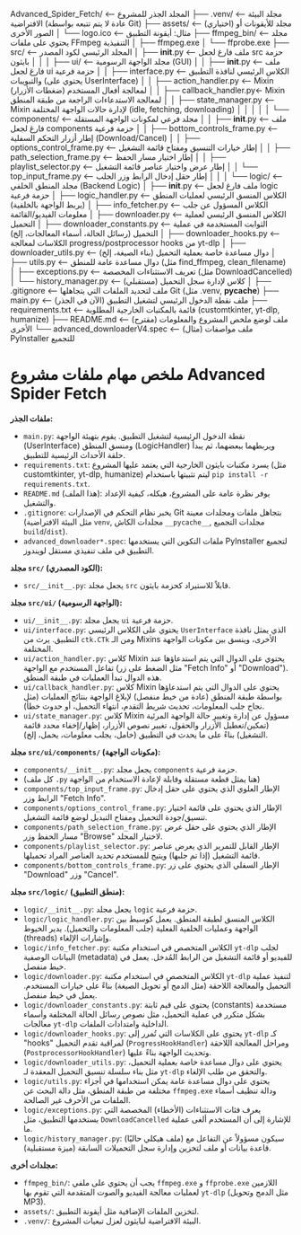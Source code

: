 Advanced_Spider_Fetch/          <-- المجلد الجذر للمشروع
├── .venv/                    <-- مجلد البيئة الافتراضية (عادة لا يتم تتبعه بواسطة Git)
├── assets/                   <-- (اختياري) مجلد للأيقونات أو الصور الأخرى
│   └── logo.ico              <-- مثال: أيقونة التطبيق
├── ffmpeg_bin/               <-- مجلد يحتوي على ملفات FFmpeg التنفيذية
│   ├── ffmpeg.exe
│   └── ffprobe.exe
├── src/                      <-- المجلد الرئيسي لكود المصدر
│   ├── __init__.py           <-- ملف فارغ لجعل src حزمة بايثون
│   │
│   ├── ui/                   <-- مجلد الواجهة الرسومية (GUI)
│   │   ├── __init__.py       <-- ملف فارغ لجعل ui حزمة فرعية
│   │   ├── interface.py      <-- الكلاس الرئيسي لنافذة التطبيق والتبويبات (يحتوي على UserInterface)
│   │   ├── action_handler.py <-- Mixin لمعالجة أفعال المستخدم (ضغطات الأزرار)
│   │   ├── callback_handler.py<- Mixin لمعالجة الاستدعاءات الراجعة من طبقة المنطق
│   │   ├── state_manager.py  <-- Mixin لإدارة حالات الواجهة المختلفة (idle, fetching, downloading)
│   │   │
│   │   └── components/       <-- مجلد فرعي لمكونات الواجهة المستقلة
│   │       ├── __init__.py   <-- ملف فارغ لجعل components حزمة فرعية
│   │       ├── bottom_controls_frame.py <-- إطار أزرار التحكم السفلية (Download/Cancel)
│   │       ├── options_control_frame.py <-- إطار خيارات التنسيق ومفتاح قائمة التشغيل
│   │       ├── path_selection_frame.py  <-- إطار اختيار مسار الحفظ
│   │       ├── playlist_selector.py     <-- إطار عرض واختيار عناصر قائمة التشغيل
│   │       └── top_input_frame.py       <-- إطار حقل إدخال الرابط وزر الجلب
│   │
│   └── logic/                <-- مجلد المنطق الخلفي (Backend Logic)
│       ├── __init__.py       <-- ملف فارغ لجعل logic حزمة فرعية
│       ├── logic_handler.py  <-- الكلاس المنسق الرئيسي لعمليات المنطق (يربط الواجهة بالخلفية)
│       ├── info_fetcher.py   <-- الكلاس المسؤول عن جلب معلومات الفيديو/القائمة
│       ├── downloader.py     <-- الكلاس المنسق الرئيسي لعملية التحميل
│       ├── downloader_constants.py <-- الثوابت المستخدمة في عملية التحميل (رسائل الحالة، أسماء المعالجات، إلخ)
│       ├── downloader_hooks.py <-- الكلاسات لمعالجة progress/postprocessor hooks من yt-dlp
│       ├── downloader_utils.py <-- دوال مساعدة خاصة بعملية التحميل (بناء الصيغة، إلخ)
│       ├── utils.py          <-- دوال مساعدة عامة للمنطق (مثل find_ffmpeg, clean_filename)
│       ├── exceptions.py     <-- تعريف الاستثناءات المخصصة (مثل DownloadCancelled)
│       └── history_manager.py <-- (مستقبلي) كلاس لإدارة سجل التحميل
│
├── .gitignore                <-- ملف لتحديد الملفات التي يتجاهلها Git (مثل .venv, __pycache__)
├── main.py                   <-- ملف نقطة الدخول الرئيسي لتشغيل التطبيق (الآن في الجذر)
├── requirements.txt          <-- قائمة بالمكتبات الخارجية المطلوبة (customtkinter, yt-dlp, humanize)
├── README.md                 <-- (مقترح) ملف لوضع ملخص المشروع والمعلومات الأخرى
└── advanced_downloaderV4.spec <-- (مثال) ملف مواصفات PyInstaller للتجميع

ملخص مهام ملفات مشروع Advanced Spider Fetch
=========================================

**ملفات الجذر:**
*   `main.py`: نقطة الدخول الرئيسية لتشغيل التطبيق. يقوم بتهيئة الواجهة (UserInterface) ومنسق المنطق (LogicHandler) ويربطهما ببعضهما، ثم يبدأ حلقة الأحداث الرئيسية للتطبيق.
*   `requirements.txt`: يسرد مكتبات بايثون الخارجية التي يعتمد عليها المشروع (مثل customtkinter, yt-dlp, humanize) ليتم تثبيتها باستخدام `pip install -r requirements.txt`.
*   `README.md` (هذا الملف): يوفر نظرة عامة على المشروع، هيكله، كيفية الإعداد والتشغيل.
*   `.gitignore`: يخبر نظام التحكم في الإصدارات Git بتجاهل ملفات ومجلدات معينة (مثل البيئة الافتراضية `venv`, مجلدات الكاش `__pycache__`, مجلدات التجميع `build`/`dist`).
*   `advanced_downloader*.spec`: ملفات التكوين التي يستخدمها PyInstaller لتجميع التطبيق في ملف تنفيذي مستقل لويندوز.

**مجلد `src/` (الكود المصدري):**
*   `src/__init__.py`: يجعل مجلد `src` قابلاً للاستيراد كحزمة بايثون.

**مجلد `src/ui/` (الواجهة الرسومية):**
*   `ui/__init__.py`: يجعل مجلد `ui` حزمة فرعية.
*   `ui/interface.py`: يحتوي على الكلاس الرئيسي `UserInterface` الذي يمثل نافذة التطبيق. يرث من `ctk.CTk` ومن الـ Mixins الأخرى، وينسق بين مكونات الواجهة المختلفة.
*   `ui/action_handler.py`: كلاس Mixin يحتوي على الدوال التي يتم استدعاؤها عند تفاعل المستخدم مع الواجهة (مثل الضغط على زر "Fetch Info" أو "Download"). هذه الدوال تبدأ العمليات في طبقة المنطق.
*   `ui/callback_handler.py`: كلاس Mixin يحتوي على الدوال التي يتم استدعاؤها بواسطة طبقة المنطق (عادة من خيط منفصل) لإبلاغ الواجهة بنتائج العمليات (مثل نجاح جلب المعلومات، تحديث شريط التقدم، انتهاء التحميل، أو حدوث خطأ).
*   `ui/state_manager.py`: كلاس Mixin مسؤول عن إدارة وتغيير حالة الواجهة المرئية (تمكين/تعطيل الأزرار والحقول، تغيير نصوص الأزرار، إظهار/إخفاء محدد قائمة التشغيل) بناءً على ما يحدث في التطبيق (خامل، يجلب معلومات، يحمل، إلخ).

**مجلد `src/ui/components/` (مكونات الواجهة):**
*   `components/__init__.py`: يجعل مجلد `components` حزمة فرعية.
*   (كل ملف `.py` هنا يمثل قطعة مستقلة وقابلة لإعادة الاستخدام من الواجهة)
*   `components/top_input_frame.py`: الإطار العلوي الذي يحتوي على حقل إدخال الرابط وزر "Fetch Info".
*   `components/options_control_frame.py`: الإطار الذي يحتوي على قائمة اختيار تنسيق/جودة التحميل ومفتاح التبديل لوضع قائمة التشغيل.
*   `components/path_selection_frame.py`: الإطار الذي يحتوي على حقل عرض مسار الحفظ وزر "Browse" لاختيار المجلد.
*   `components/playlist_selector.py`: الإطار القابل للتمرير الذي يعرض عناصر قائمة التشغيل (إذا تم جلبها) ويتيح للمستخدم تحديد العناصر المراد تحميلها.
*   `components/bottom_controls_frame.py`: الإطار السفلي الذي يحتوي على زر "Download" وزر "Cancel".

**مجلد `src/logic/` (منطق التطبيق):**
*   `logic/__init__.py`: يجعل مجلد `logic` حزمة فرعية.
*   `logic/logic_handler.py`: الكلاس المنسق لطبقة المنطق. يعمل كوسيط بين الواجهة وعمليات الخلفية الفعلية (جلب المعلومات والتحميل). يدير الخيوط (threads) وإشارات الإلغاء.
*   `logic/info_fetcher.py`: الكلاس المتخصص في استخدام مكتبة `yt-dlp` لجلب البيانات الوصفية (metadata) للفيديو أو قائمة التشغيل من الرابط المُدخل. يعمل في خيط منفصل.
*   `logic/downloader.py`: الكلاس المتخصص في استخدام مكتبة `yt-dlp` لتنفيذ عملية التحميل والمعالجة اللاحقة (مثل الدمج أو تحويل الصيغة) بناءً على خيارات المستخدم. يعمل في خيط منفصل.
*   `logic/downloader_constants.py`: يحتوي على قيم ثابتة (constants) مستخدمة بشكل متكرر في عملية التحميل، مثل نصوص رسائل الحالة المختلفة وأسماء معالجات `yt-dlp` الداخلية وامتدادات الملفات.
*   `logic/downloader_hooks.py`: يحتوي على الكلاسات التي تُمرر إلى `yt-dlp` كـ "hooks" لمراقبة تقدم التحميل (`ProgressHookHandler`) ومراحل المعالجة اللاحقة (`PostprocessorHookHandler`) وتحديث الواجهة بناءً عليها.
*   `logic/downloader_utils.py`: يحتوي على دوال مساعدة خاصة بعملية التحميل، مثل بناء سلسلة تنسيق التحميل المعقدة لـ `yt-dlp` والتحقق من طلب الإلغاء.
*   `logic/utils.py`: يحتوي على دوال مساعدة عامة يمكن استخدامها في أجزاء مختلفة من طبقة المنطق، مثل دالة البحث عن `ffmpeg.exe` ودالة تنظيف أسماء الملفات من الأحرف غير الصالحة.
*   `logic/exceptions.py`: يعرف فئات الاستثناءات (الأخطاء) المخصصة التي يستخدمها التطبيق، مثل `DownloadCancelled` للإشارة إلى أن المستخدم ألغى عملية ما.
*   `logic/history_manager.py`: (ملف هيكلي حاليًا) سيكون مسؤولاً عن التفاعل مع قاعدة بيانات أو ملف لتخزين وإدارة سجل التحميلات السابقة (ميزة مستقبلية).

**مجلدات أخرى:**
*   `ffmpeg_bin/`: يجب أن يحتوي على ملفي `ffmpeg.exe` و `ffprobe.exe` اللازمين لعمليات معالجة الفيديو والصوت المتقدمة التي تقوم بها `yt-dlp` (مثل الدمج وتحويل MP3).
*   `assets/`: لتخزين الملفات الإضافية مثل أيقونة التطبيق.
*   `.venv/`: البيئة الافتراضية لبايثون لعزل تبعيات المشروع.
